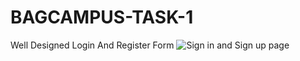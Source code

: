 # BAGCAMPUS-TASK-1
Well Designed Login And Register Form
![Sign in and Sign up page](https://user-images.githubusercontent.com/40834275/124922768-7662fb00-e017-11eb-919d-86a9c922cfb6.PNG)
